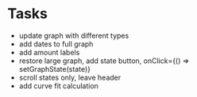 # Tasks
- update graph with different types
- add dates to full graph
- add amount labels
- restore large graph, add state button, onClick={() => setGraphState(state)}
- scroll states only, leave header
- add curve fit calculation

